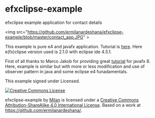 # efxclipse-example
efxclipse example application for contact details
 
<img src="https://github.com/ermilanardeshana/efxclipse-example/blob/master/contact_app.JPG" \>

This example is pure e4 and javafx application. 
Tutorial is <a href="https://milanardeshana.wordpress.com/library/" >here</a>.
Here e(fx)clipse version used is 2.1.0 with eclipse ide 4.5.1.

First of all thanks to Marco Jakob for providing great <a href="http://code.makery.ch/library/javafx-8-tutorial/">tutorial</a> for javafx 8.
Here, example is similar but with more or less modification and use of observer pattern in java and some eclipse e4 funadamentals.

This example signed under Licensed.

<a href="http://creativecommons.org/licenses/by-sa/4.0/" rel="license"><img style="border-width: 0;" src="https://i.creativecommons.org/l/by-sa/4.0/88x31.png" alt="Creative Commons License" /></a>
<p>efxclipse-example by <a href="https://milanardeshana.wordpress.com/about/" rel="cc:attributionURL">Milan</a> is licensed under a <a href="http://creativecommons.org/licenses/by-sa/4.0/" rel="license">Creative Commons Attribution-ShareAlike 4.0 International License</a>.
Based on a work at <a href="https://github.com/ermilanardeshana" target="_blank" rel="dct:source">https://github.com/ermilanardeshana/</a>.

